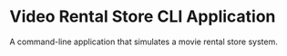 # Video Rental Store CLI Application
 A command-line application that simulates a movie rental store system.
